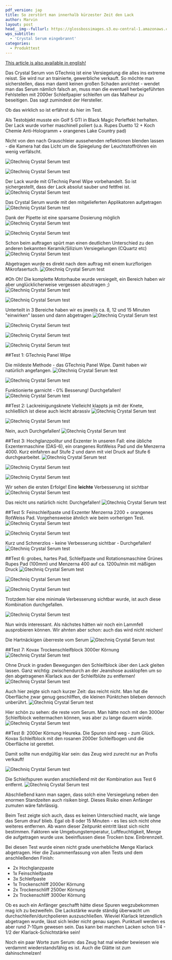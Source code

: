 ```yaml
---
pdf_version: jap
title: So zerstört man innerhalb kürzester Zeit den Lack
author: Marvin
layout: post
head__img--fullurl: https://glossbossimages.s3.eu-central-1.amazonaws.com/marvin/serumschleifen/P1020282.JPG
wps_subtitle:
  - 'Crystal Serum eingebrannt'
categories:
  - Produkttest
---
```

<span class="wichtige-info-blau"><a href="/en/gtechniq-crystal-serum-test-application/">This article is also available in english!</a></span>

Das Crystal Serum von GTechniq ist eine Versiegelung die alles ins extreme reisst. Sie wird nur an trainierte, gewerbliche verkauft. So möchte man sicherstellen, dass man damit keinen großen Schaden anrichtet - wendet man das Serum nämlich falsch an, muss man die eventuell herbeigeführten Fehlstellen mit 2000er Schleifpapier schleifen um das Malheur zu beseitigen. Das sagt zumindest der Hersteller.

Ob das wirklich so ist erfährst du hier im Test.

Als Testobjekt musste ein Golf 5 GTI in Black Magic Perleffekt herhalten. Der Lack wurde vorher maschinell poliert (u.a. Rupes Duetto 12 + Koch Chemie Anti-Hologramm + orangenes Lake Country pad)

Nicht von den nach Grauschleier aussehenden reflektionen blenden lassen - die Kamera hat das Licht um die Spiegelung der Leuchtstoffröhren ein wenig verfälscht.

![Gtechniq Crystal Serum test](https://glossbossimages.s3.eu-central-1.amazonaws.com/marvin/serumschleifen/P1020265.JPG)


![Gtechniq Crystal Serum test](https://glossbossimages.s3.eu-central-1.amazonaws.com/marvin/serumschleifen/P1020268.JPG)

Der Lack wurde mit GTechniq Panel Wipe vorbehandelt. So ist sichergestellt, dass der Lack absolut sauber und fettfrei ist.
![Gtechniq Crystal Serum test](https://glossbossimages.s3.eu-central-1.amazonaws.com/marvin/serumschleifen/P1020269.JPG)

Das Crystal Serum wurde mit den mitgelieferten Applikatoren aufgetragen
![Gtechniq Crystal Serum test](https://glossbossimages.s3.eu-central-1.amazonaws.com/marvin/serumschleifen/P1020272.JPG)

Dank der Pipette ist eine sparsame Dosierung möglich
![Gtechniq Crystal Serum test](https://glossbossimages.s3.eu-central-1.amazonaws.com/marvin/serumschleifen/P1020273.JPG)


![Gtechniq Crystal Serum test](https://glossbossimages.s3.eu-central-1.amazonaws.com/marvin/serumschleifen/P1020275.JPG)

Schon beim auftragen spürt man einen deutlichen Unterschied zu den anderen bekannten Keramik/Silizium Versiegelungen (CQuartz etc)
![Gtechniq Crystal Serum test](https://glossbossimages.s3.eu-central-1.amazonaws.com/marvin/serumschleifen/P1020282.JPG)

Abgetragen wurde es direkt nach dem auftrag mit einem kurzflorigen Mikrofasertuch.
![Gtechniq Crystal Serum test](https://glossbossimages.s3.eu-central-1.amazonaws.com/marvin/serumschleifen/P1020279.JPG)

#Oh Oh!
Die komplette Motorhaube wurde versiegelt, ein Bereich haben wir aber unglücklicherweise vergessen abzutragen ;)
![Gtechniq Crystal Serum test](https://glossbossimages.s3.eu-central-1.amazonaws.com/marvin/serumschleifen/P1020280.JPG)


![Gtechniq Crystal Serum test](https://glossbossimages.s3.eu-central-1.amazonaws.com/marvin/serumschleifen/P1020281.JPG)

Unterteilt in 3 Bereiche haben wir es jeweils ca. 8, 12 und 15 Minuten "einwirken" lassen und dann abgetragen
![Gtechniq Crystal Serum test](https://glossbossimages.s3.eu-central-1.amazonaws.com/marvin/serumschleifen/P1020283.JPG)


![Gtechniq Crystal Serum test](https://glossbossimages.s3.eu-central-1.amazonaws.com/marvin/serumschleifen/P1020284.JPG)


![Gtechniq Crystal Serum test](https://glossbossimages.s3.eu-central-1.amazonaws.com/marvin/serumschleifen/P1020285.JPG)


![Gtechniq Crystal Serum test](https://glossbossimages.s3.eu-central-1.amazonaws.com/marvin/serumschleifen/P1020289.JPG)

##Test 1: GTechniq Panel Wipe

Die mildeste Methode - das GTechniq Panel Wipe. Damit haben wir natürlich angefangen. 
![Gtechniq Crystal Serum test](https://glossbossimages.s3.eu-central-1.amazonaws.com/marvin/serumschleifen/P1020290.JPG)


![Gtechniq Crystal Serum test](https://glossbossimages.s3.eu-central-1.amazonaws.com/marvin/serumschleifen/P1020291.JPG)

Funktionierte garnicht - 0% Besserung! Durchgefallen!
![Gtechniq Crystal Serum test](https://glossbossimages.s3.eu-central-1.amazonaws.com/marvin/serumschleifen/P1020292.JPG)

##Test 2: Lackreinigungsknete
Vielleicht klappts ja mit der Knete, schließlich ist diese auch leicht abrassiv
![Gtechniq Crystal Serum test](https://glossbossimages.s3.eu-central-1.amazonaws.com/marvin/serumschleifen/P1020294.JPG)


![Gtechniq Crystal Serum test](https://glossbossimages.s3.eu-central-1.amazonaws.com/marvin/serumschleifen/P1020295.JPG)

Nein, auch Durchgefallen!
![Gtechniq Crystal Serum test](https://glossbossimages.s3.eu-central-1.amazonaws.com/marvin/serumschleifen/P1020296.JPG)

##Test 3: Hochglanzpolitur und Exzenter
In unseren Fall: eine übliche Exzentermaschine (DAS-6), ein orangenes RotWeiss Pad und die Menzerna 4000. Kurz einfahren auf Stufe 2 und dann mit viel Druck auf Stufe 6 durchgearbeitet.
![Gtechniq Crystal Serum test](https://glossbossimages.s3.eu-central-1.amazonaws.com/marvin/serumschleifen/P1020298.JPG)


![Gtechniq Crystal Serum test](https://glossbossimages.s3.eu-central-1.amazonaws.com/marvin/serumschleifen/P1020299.JPG)


![Gtechniq Crystal Serum test](https://glossbossimages.s3.eu-central-1.amazonaws.com/marvin/serumschleifen/P1020301.JPG)

Wir sehen die ersten Erfolge! Eine **leichte** Verbesserung ist sichtbar
![Gtechniq Crystal Serum test](https://glossbossimages.s3.eu-central-1.amazonaws.com/marvin/serumschleifen/P1020302.JPG)

Das reicht uns natürlich nicht: Durchgefallen!
![Gtechniq Crystal Serum test](https://glossbossimages.s3.eu-central-1.amazonaws.com/marvin/serumschleifen/P1020303.JPG)

##Test 5: Feinschleifpaste und Exzenter
Menzerna 2200 + orangenes RotWeiss Pad. Vorgehensweise ähnlich wie beim vorherigen Test.
![Gtechniq Crystal Serum test](https://glossbossimages.s3.eu-central-1.amazonaws.com/marvin/serumschleifen/P1020304.JPG)


![Gtechniq Crystal Serum test](https://glossbossimages.s3.eu-central-1.amazonaws.com/marvin/serumschleifen/P1020305.JPG)

Kurz und Schmerzlos - keine Verbesserung sichtbar - Durchgefallen!
![Gtechniq Crystal Serum test](https://glossbossimages.s3.eu-central-1.amazonaws.com/marvin/serumschleifen/P1020306.JPG)

##Test 6: grobes, hartes Pad, Schleifpaste und Rotationsmaschine
Grünes Rupes Pad (100mm) und Menzerna 400 auf ca. 1200u/min mit mäßigen Druck
![Gtechniq Crystal Serum test](https://glossbossimages.s3.eu-central-1.amazonaws.com/marvin/serumschleifen/P1020307.JPG)


![Gtechniq Crystal Serum test](https://glossbossimages.s3.eu-central-1.amazonaws.com/marvin/serumschleifen/P1020308.JPG)


![Gtechniq Crystal Serum test](https://glossbossimages.s3.eu-central-1.amazonaws.com/marvin/serumschleifen/P1020309.JPG)

Trotzdem hier eine minimale Verbesserung sichtbar wurde, ist auch diese Kombination durchgefallen.

![Gtechniq Crystal Serum test](https://glossbossimages.s3.eu-central-1.amazonaws.com/marvin/serumschleifen/P1020310.JPG)

Nun wirds interessant. Als nächstes hätten wir noch ein Lammfell ausprobieren können. Wir ahnten aber schon: auch das wird nicht reichen!

Die Hartnäckigen überreste vom Serum
![Gtechniq Crystal Serum test](https://glossbossimages.s3.eu-central-1.amazonaws.com/marvin/serumschleifen/P1020311.JPG)

##Test 7: Kovax Trockenschleifblock
3000er Körnung
![Gtechniq Crystal Serum test](https://glossbossimages.s3.eu-central-1.amazonaws.com/marvin/serumschleifen/P1020312.JPG)

Ohne Druck in graden Bewegungen den Schleifblock über den Lack gleiten lassen. Ganz wichtig: zwischendurch an der Jeanshose ausklopfen um so den abgetragenen Klarlack aus der Schleifblüte zu entfernen!
![Gtechniq Crystal Serum test](https://glossbossimages.s3.eu-central-1.amazonaws.com/marvin/serumschleifen/P1020314.JPG)

Auch hier zeigte sich nach kurzer Zeit: das reicht nicht. Man hat die Oberfläche zwar genug geschliffen, die kleinen Pünktchen blieben dennoch unberührt. 
![Gtechniq Crystal Serum test](https://glossbossimages.s3.eu-central-1.amazonaws.com/marvin/serumschleifen/P1020315.JPG)

Hier schön zu sehen: die reste vom Serum. Man hätte noch mit den 3000er Schleifblock weitermachen können, was aber zu lange dauern würde.
![Gtechniq Crystal Serum test](https://glossbossimages.s3.eu-central-1.amazonaws.com/marvin/serumschleifen/P1020316.JPG)

##Test 8: 2000er Körnung
Heureka. Die Spuren sind weg - zum Glück. Kovax Schleifblock mit den rosanen 2000er Schleifbogen und die Oberfläche ist gerettet.

Damit sollte nun endgültig klar sein: das Zeug wird zurecht nur an Profis verkauft!


![Gtechniq Crystal Serum test](https://glossbossimages.s3.eu-central-1.amazonaws.com/marvin/serumschleifen/P1020319.JPG)

Die Schleifspuren wurden anschließend mit der Kombination aus Test 6 entfernt. 
![Gtechniq Crystal Serum test](https://glossbossimages.s3.eu-central-1.amazonaws.com/marvin/serumschleifen/P1020321.JPG)

Abschließend kann man sagen, dass solch eine Versiegelung neben den enormen Standzeiten auch risiken birgt. Dieses Risiko einen Anfänger zumuten wäre fahrlässig.

Beim Test zeigte sich auch, dass es keinen Unterschied macht, wie lange das Serum drauf blieb. Egal ob 8 oder 15 Minuten - es lies sich nicht ohne weiteres entfernen. Ab wann dieser Zeitpunkt eintritt lässt sich nicht bestimmen. Faktoren wie Umgebungstemperatur, Luftfeuchtigkeit, Menge die aufgetragen wurde usw. beeinflussen diese Trocken bzw. Einbrennzeit.

Bei diesen Test wurde einen nicht grade unerhebliche Menge Klarlack abgetragen. Hier die Zusammenfassung von allen Tests und dem anschließenden Finish:

* 2x Hochglanzpaste
* 1x Feinschleifpaste
* 3x Schleifpaste
* 1x Trockenschliff 2000er Körnung
* 2x Trockenschliff 2500er Körnung
* 2x Trockenschliff 3000er Körnung

Ob es auch ein Anfänger geschafft hätte diese Spuren wegzubekommen mag ich zu bezweifeln. Die Lackstärke wurde ständig überwacht um durchschleifen/durchpolieren auszuschließen. Wieviel Klarlack letzendlich abgetragen wurde, lässt sich leider nicht genau sagen. Punktuell werden es aber rund 7-10µm gewesen sein. Das kann bei manchen Lacken schon 1/4 - 1/2 der Klarlack-Schichtstärke sein!

Noch ein paar Worte zum Serum: das Zeug hat mal wieder bewiesen wie verdammt wiederstandsfähig es ist. Auch die Glätte ist zum dahinschmelzen!




